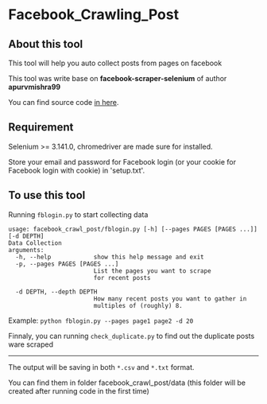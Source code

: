 # Facebook_Crawling_Post

## About this tool
This tool will help you auto collect posts from pages on facebook

This tool was write base on **facebook-scraper-selenium** of author **apurvmishra99**

You can find source code [in here](https://github.com/apurvmishra99/facebook-scraper-selenium).

## Requirement
Selenium >= 3.141.0, chromedriver are made sure for installed.

Store your email and password for Facebook login (or your cookie for Facebook login with cookie) in 'setup.txt'.

## To use this tool
Running `fblogin.py` to start collecting data

```
usage: facebook_crawl_post/fblogin.py [-h] [--pages PAGES [PAGES ...]] [-d DEPTH]
Data Collection
arguments:
  -h, --help            show this help message and exit
  -p, --pages PAGES [PAGES ...]
                        List the pages you want to scrape
                        for recent posts
  
  -d DEPTH, --depth DEPTH
                        How many recent posts you want to gather in
                        multiples of (roughly) 8.
```

Example: `python fblogin.py --pages page1 page2 -d 20`
                        
Finnaly, you can running `check_duplicate.py` to find out the duplicate posts ware scraped
____
The output will be saving in both `*.csv` and `*.txt` format.

You can find them in folder facebook_crawl_post/data (this folder will be created after running code in the first time)
